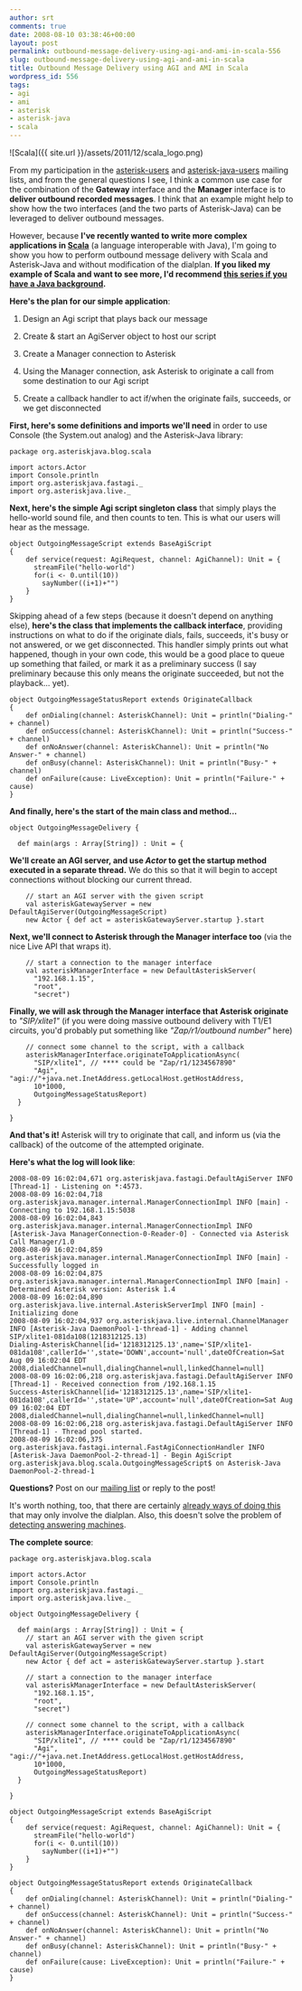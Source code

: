 ```yaml
---
author: srt
comments: true
date: 2008-08-10 03:38:46+00:00
layout: post
permalink: outbound-message-delivery-using-agi-and-ami-in-scala-556
slug: outbound-message-delivery-using-agi-and-ami-in-scala
title: Outbound Message Delivery using AGI and AMI in Scala
wordpress_id: 556
tags:
- agi
- ami
- asterisk
- asterisk-java
- scala
---
```



![Scala]({{ site.url }}/assets/2011/12/scala_logo.png)

From my participation in the [asterisk-users](http://lists.digium.com/mailman/listinfo/asterisk-users) and [asterisk-java-users](http://lists.sourceforge.net/mailman/listinfo/asterisk-java-users) mailing lists, and from the general questions I see, I think a common use case for the combination of the **Gateway** interface and the **Manager** interface is to **deliver outbound recorded messages**. I think that an example might help to show how the two interfaces (and the two parts of Asterisk-Java) can be leveraged to deliver outbound messages.






However, because **I've recently wanted to write more complex applications in [Scala](http://www.scala-lang.org/)** (a language interoperable with Java), I'm going to show you how to perform outbound message delivery with Scala and Asterisk-Java and without modification of the dialplan. **If you liked my example of Scala and want to see more, I'd recommend [this series if you have a Java background](http://www.codecommit.com/blog/scala/scala-for-java-refugees-part-1).**







**Here's the plan for our simple application**:




  1. Design an Agi script that plays back our message


  2. Create & start an AgiServer object to host our script


  3. Create a Manager connection to Asterisk


  4. Using the Manager connection, ask Asterisk to originate a call from some destination to our Agi script


  5. Create a callback handler to act if/when the originate fails, succeeds, or we get disconnected









**First, here's some definitions and imports we'll need** in order to use Console (the System.out analog) and the Asterisk-Java library:

    
    
    package org.asteriskjava.blog.scala
      
    import actors.Actor
    import Console.println
    import org.asteriskjava.fastagi._
    import org.asteriskjava.live._
    









**Next, here's the simple Agi script singleton class** that simply plays the hello-world sound file, and then counts to ten. This is what our users will hear as the message.

    
    
    object OutgoingMessageScript extends BaseAgiScript
    {
        def service(request: AgiRequest, channel: AgiChannel): Unit = {
          streamFile("hello-world")
          for(i <- 0.until(10))
            sayNumber((i+1)+"")
        } 
    }
    









Skipping ahead of a few steps (because it doesn't depend on anything else), **here's the class that implements the callback interface**, providing instructions on what to do if the originate dials, fails, succeeds, it's busy or not answered, or we get disconnected. This handler simply prints out what happened, though in your own code, this would be a good place to queue up something that failed, or mark it as a preliminary success (I say preliminary because this only means the originate succeeded, but not the playback... yet).

    
    
    object OutgoingMessageStatusReport extends OriginateCallback
    {
        def onDialing(channel: AsteriskChannel): Unit = println("Dialing-" + channel)
        def onSuccess(channel: AsteriskChannel): Unit = println("Success-" + channel)
        def onNoAnswer(channel: AsteriskChannel): Unit = println("No Answer-" + channel)
        def onBusy(channel: AsteriskChannel): Unit = println("Busy-" + channel)
        def onFailure(cause: LiveException): Unit = println("Failure-" + cause)
    }
    









**And finally, here's the start of the main class and method...**

    
    
    object OutgoingMessageDelivery {
      
      def main(args : Array[String]) : Unit = {
    



**We'll create an AGI server, and use _Actor_ to get the startup method executed in a separate thread.** We do this so that it will begin to accept connections without blocking our current thread.


    
    
        // start an AGI server with the given script
        val asteriskGatewayServer = new DefaultAgiServer(OutgoingMessageScript)
        new Actor { def act = asteriskGatewayServer.startup }.start
    



**Next, we'll connect to Asterisk through the Manager interface too** (via the nice Live API that wraps it).

    
    
        // start a connection to the manager interface
        val asteriskManagerInterface = new DefaultAsteriskServer(
          "192.168.1.15", 
          "root", 
          "secret")
    



**Finally, we will ask through the Manager interface that Asterisk originate** to _"SIP/xlite1"_ (if you were doing massive outbound delivery with T1/E1 circuits, you'd probably put something like _"Zap/r1/outbound number"_ here)

    
    
        // connect some channel to the script, with a callback 
        asteriskManagerInterface.originateToApplicationAsync(
          "SIP/xlite1", // **** could be "Zap/r1/1234567890"
          "Agi", "agi://"+java.net.InetAddress.getLocalHost.getHostAddress, 
          10*1000, 
          OutgoingMessageStatusReport)
      }
      
    }
    









**And that's it!** Asterisk will try to originate that call, and inform us (via the callback) of the outcome of the attempted originate.







**Here's what the log will look like**:

    
    
    2008-08-09 16:02:04,671 org.asteriskjava.fastagi.DefaultAgiServer INFO [Thread-1] - Listening on *:4573.
    2008-08-09 16:02:04,718 org.asteriskjava.manager.internal.ManagerConnectionImpl INFO [main] - Connecting to 192.168.1.15:5038
    2008-08-09 16:02:04,843 org.asteriskjava.manager.internal.ManagerConnectionImpl INFO [Asterisk-Java ManagerConnection-0-Reader-0] - Connected via Asterisk Call Manager/1.0
    2008-08-09 16:02:04,859 org.asteriskjava.manager.internal.ManagerConnectionImpl INFO [main] - Successfully logged in
    2008-08-09 16:02:04,875 org.asteriskjava.manager.internal.ManagerConnectionImpl INFO [main] - Determined Asterisk version: Asterisk 1.4
    2008-08-09 16:02:04,890 org.asteriskjava.live.internal.AsteriskServerImpl INFO [main] - Initializing done
    2008-08-09 16:02:04,937 org.asteriskjava.live.internal.ChannelManager INFO [Asterisk-Java DaemonPool-1-thread-1] - Adding channel SIP/xlite1-081da108(1218312125.13)
    Dialing-AsteriskChannel[id='1218312125.13',name='SIP/xlite1-081da108',callerId='',state='DOWN',account='null',dateOfCreation=Sat Aug 09 16:02:04 EDT 2008,dialedChannel=null,dialingChannel=null,linkedChannel=null]
    2008-08-09 16:02:06,218 org.asteriskjava.fastagi.DefaultAgiServer INFO [Thread-1] - Received connection from /192.168.1.15
    Success-AsteriskChannel[id='1218312125.13',name='SIP/xlite1-081da108',callerId='',state='UP',account='null',dateOfCreation=Sat Aug 09 16:02:04 EDT 2008,dialedChannel=null,dialingChannel=null,linkedChannel=null]
    2008-08-09 16:02:06,218 org.asteriskjava.fastagi.DefaultAgiServer INFO [Thread-1] - Thread pool started.
    2008-08-09 16:02:06,375 org.asteriskjava.fastagi.internal.FastAgiConnectionHandler INFO [Asterisk-Java DaemonPool-2-thread-1] - Begin AgiScript org.asteriskjava.blog.scala.OutgoingMessageScript$ on Asterisk-Java DaemonPool-2-thread-1
    









**Questions?** Post on our [mailing list](http://lists.sourceforge.net/mailman/listinfo/asterisk-java-users) or reply to the post!







It's worth nothing, too, that there are certainly [already ways of doing this](http://www.voip-info.org/wiki/view/Asterisk+auto-dial+out+deliver+message) that may only involve the dialplan. Also, this doesn't solve the problem of [detecting answering machines](http://www.voip-info.org/wiki/view/Asterisk+cmd+AMD).







**The complete source**:

    
    
    package org.asteriskjava.blog.scala
      
    import actors.Actor
    import Console.println
    import org.asteriskjava.fastagi._
    import org.asteriskjava.live._
    
    object OutgoingMessageDelivery {
      
      def main(args : Array[String]) : Unit = {
        // start an AGI server with the given script
        val asteriskGatewayServer = new DefaultAgiServer(OutgoingMessageScript)
        new Actor { def act = asteriskGatewayServer.startup }.start
        
        // start a connection to the manager interface
        val asteriskManagerInterface = new DefaultAsteriskServer(
          "192.168.1.15", 
          "root", 
          "secret")
        
        // connect some channel to the script, with a callback 
        asteriskManagerInterface.originateToApplicationAsync(
          "SIP/xlite1", // **** could be "Zap/r1/1234567890"
          "Agi", "agi://"+java.net.InetAddress.getLocalHost.getHostAddress, 
          10*1000, 
          OutgoingMessageStatusReport)
      }
      
    }
    
    object OutgoingMessageScript extends BaseAgiScript
    {
        def service(request: AgiRequest, channel: AgiChannel): Unit = {
          streamFile("hello-world")
          for(i <- 0.until(10))
            sayNumber((i+1)+"")
        } 
    }
    
    object OutgoingMessageStatusReport extends OriginateCallback
    {
        def onDialing(channel: AsteriskChannel): Unit = println("Dialing-" + channel)
        def onSuccess(channel: AsteriskChannel): Unit = println("Success-" + channel)
        def onNoAnswer(channel: AsteriskChannel): Unit = println("No Answer-" + channel)
        def onBusy(channel: AsteriskChannel): Unit = println("Busy-" + channel)
        def onFailure(cause: LiveException): Unit = println("Failure-" + cause)
    }
    




